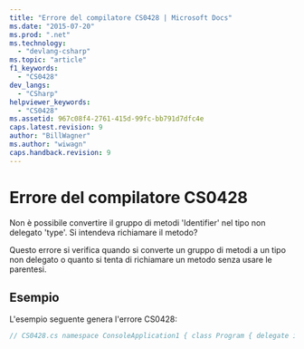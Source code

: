 ```yaml
---
title: "Errore del compilatore CS0428 | Microsoft Docs"
ms.date: "2015-07-20"
ms.prod: ".net"
ms.technology: 
  - "devlang-csharp"
ms.topic: "article"
f1_keywords: 
  - "CS0428"
dev_langs: 
  - "CSharp"
helpviewer_keywords: 
  - "CS0428"
ms.assetid: 967c08f4-2761-415d-99fc-bb791d7dfc4e
caps.latest.revision: 9
author: "BillWagner"
ms.author: "wiwagn"
caps.handback.revision: 9
---
```

# Errore del compilatore CS0428
Non è possibile convertire il gruppo di metodi 'Identifier' nel tipo non delegato 'type'.  Si intendeva richiamare il metodo?  
  
 Questo errore si verifica quando si converte un gruppo di metodi a un tipo non delegato o quanto si tenta di richiamare un metodo senza usare le parentesi.  
  
## Esempio  
 L'esempio seguente genera l'errore CS0428:  
  
```c#  
// CS0428.cs namespace ConsoleApplication1 { class Program { delegate int Del1(); delegate object Del2(); static void Main(string[] args) { ExampleClass ec = new ExampleClass(); // The following assignment statement causes compiler error CS0428. // It attempts to assign the address of Method1 to an integer variable. // You can only assign the address to an appropriate delegate type. int i = ec.Method1; // Del1 is a delegate type that is appropriate for a method like // Method1 that returns an int. The following assignment statement // does not cause an error. Del1 d1 = ec.Method1; // You can invoke Method1 and assign the int that is returned to // integer variable i. i = ec.Method1(); // The following assignment statement causes compiler error CS0428. // It attempts to assign the address of Method2 to an instance of // ExampleClass. You can only assign the address to a delegate type. ec = ExampleClass.Method2; // Del2 is a delegate type that is appropriate for a method like // Method2 that returns an instance of a class. The following assignment // statement does not cause an error. Del2 d2 = ExampleClass.Method2; // Similarly, you can invoke Method2 and assign the result returned to ec. ec = ExampleClass.Method2(); } } public class ExampleClass { public int Method1() { return 1; } public static ExampleClass Method2() { return null; } } }  
```